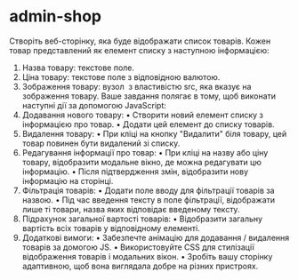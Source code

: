 # admin-shop
Cтворіть веб-сторінку, яка буде відображати список товарів.
 Кожен товар представлений як елемент списку з наступною інформацією:
1. Назва товару: текстове поле.
2. Ціна товару: текстове поле з відповідною валютою.
3. Зображення товару: вузол <img> з властивістю src, яка вказує на зображення 
товару.
Ваше завдання полягає в тому, щоб виконати наступні дії за допомогою JavaScript:
1. Додавання нового товару:
• Створити новий елемент списку з інформацією про товар.
• Додати цей елемент до списку товарів.
2. Видалення товару:
• При кліці на кнопку "Видалити" біля товару, цей товар повинен бути 
видалений зі списку.
3. Редагування інформації про товар:
• При кліці на назву або ціну товару, відобразити модальне вікно, де можна 
редагувати цю інформацію.
• Після підтвердження змін, відобразити нову інформацію на сторінці.
4. Фільтрація товарів:
• Додати поле вводу для фільтрації товарів за назвою.
• Під час введення тексту в поле фільтрації, відображати лише ті товари, назва 
яких відповідає введеному тексту.
5. Підрахунок загальної вартості товарів:
• Відобразити загальну вартість всіх товарів у відповідному елементі.
6. Додаткові вимоги:
• Забезпечте анімацію для додавання / видалення товарів за домогою JS.
• Використовуйте CSS для стилізації відображення товарів і модальних вікон.
• Зробіть вашу сторінку адаптивною, щоб вона виглядала добре на різних 
пристроях.
